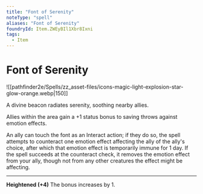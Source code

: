 ```yaml
---
title: "Font of Serenity"
noteType: "spell"
aliases: "Font of Serenity"
foundryId: Item.ZWEyBIl1Xbr8Ixni
tags:
  - Item
---
```


# Font of Serenity
![[pathfinder2e/Spells/zz_asset-files/icons-magic-light-explosion-star-glow-orange.webp|150]]

A divine beacon radiates serenity, soothing nearby allies.

Allies within the area gain a +1 status bonus to saving throws against emotion effects.

An ally can touch the font as an Interact action; if they do so, the spell attempts to counteract one emotion effect affecting the ally of the ally's choice, after which that emotion effect is temporarily immune for 1 day. If the spell succeeds at the counteract check, it removes the emotion effect from your ally, though not from any other creatures the effect might be affecting.

* * *

**Heightened (+4)** The bonus increases by 1.

